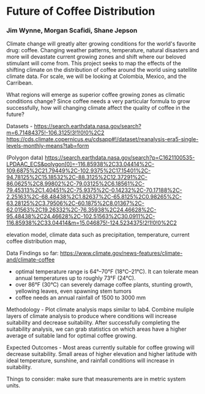 # Future of Coffee Distribution
### Jim Wynne, Morgan Scafidi, Shane Jepson

Climate change will greatly alter growing conditions for the world's favorite drug: coffee. Changing weather patterns, temperature, natural disasters and more will devastate current growing zones and shift where our beloved stimulant will come from. This project seeks to map the effects of the shifting climate on the distribution of coffee around the world using satellite climate data. For scale, we will be looking at Colombia, Mexico, and the Carribean.

What regions will emerge as superior coffee growing zones as climatic conditions change?
Since coffee needs a very particular formula to grow successfully, how will changing climate affect the quality of coffee in the future?

Datasets - https://search.earthdata.nasa.gov/search?m=6.71484375!-106.3125!3!1!0!0%2C2
https://cds.climate.copernicus.eu/cdsapp#!/dataset/reanalysis-era5-single-levels-monthly-means?tab=form

(Polygon data) https://search.earthdata.nasa.gov/search?p=C1621100535-LPDAAC_ECS&polygon[0]=-116.85938%2C33.04414%2C-109.6875%2C21.79449%2C-102.9375%2C17.15401%2C-94.78125%2C15.18532%2C-88.3125%2C12.37291%2C-86.0625%2C8.99802%2C-79.03125%2C6.18561%2C-79.45313%2C1.40451%2C-75.9375%2C-0.14232%2C-70.17188%2C-2.25163%2C-68.48438%2C1.82637%2C-65.8125%2C0.98265%2C-63.28125%2C3.79506%2C-60.1875%2C8.01367%2C-62.01563%2C19.26332%2C-76.35938%2C24.46628%2C-95.48438%2C24.46628%2C-102.51563%2C30.0911%2C-116.85938%2C33.04414&m=15.046875!-124.5234375!2!1!0!0%2C2



elevation model, climate data such as precipitation, temperature, current coffee distribution map, 

Data Findings so far: 
https://www.climate.gov/news-features/climate-and/climate-coffee
- optimal temperature range is 64°–70°F (18°C–21°C). It can tolerate mean annual temperatures up to roughly 73°F (24°C).
- over 86°F (30°C) can severely damage coffee plants, stunting growth, yellowing leaves, even spawning stem tumors
- coffee needs an annual rainfall of 1500 to 3000 mm

Methodology - Plot climate analysis maps similar to lab4.  Combine muliple layers of climate analysis to produce where conditions will increase suitability and decrease suitability. After successfully completing the suitability analysis, we can grab statistics on which areas have a higher average of suitable land for optimal coffee growing.

Expected Outcomes - Most areas currently suitable for coffee growing will decrease suitability. Small areas of higher elevation and higher latitude with ideal temperature, sunshine, and rainfall conditions will increase in suitability. 

Things to consider: make sure that measurements are in metric system units.

